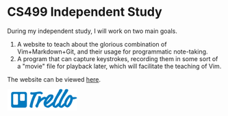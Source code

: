 CS499 Independent Study
===
During my independent study, I will work on two main goals.
1. A website to teach about the glorious combination of Vim+Markdown+Git, and their usage for programmatic
note-taking.
2. A program that can capture keystrokes, recording them in some sort of a "movie" file for playback later, which will
facilitate the teaching of Vim.

The website can be viewed [here][website-link].

[![trello logo][trello-logo]][trello-link]

[trello-logo]: ./trello-logo-small.png
[trello-link]: https://trello.com/b/sWOWte9d/backlog
[website-link]: https://handrinp.github.io/cs499/site/index.html

